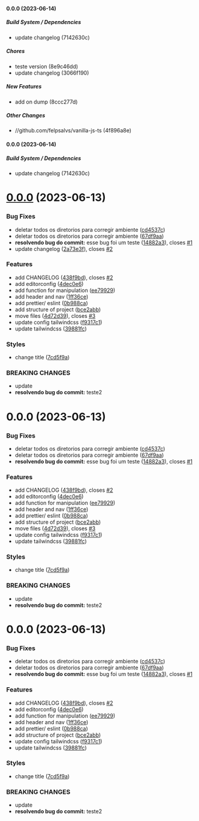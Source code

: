 #### 0.0.0 (2023-06-14)

##### Build System / Dependencies

*  update changelog (7142630c)

##### Chores

*  teste version (8e9c46dd)
*  update changelog (3066f190)

##### New Features

*  add on dump (8ccc277d)

##### Other Changes

* //github.com/felpsalvs/vanilla-js-ts (4f896a8e)

#### 0.0.0 (2023-06-14)

##### Build System / Dependencies

*  update changelog (7142630c)

# [0.0.0](https://github.com/felpsalvs/vanilla-js-ts/compare/v1.1.0...v0.0.0) (2023-06-13)


### Bug Fixes

* deletar todos os diretorios para corregir ambiente ([cd4537c](https://github.com/felpsalvs/vanilla-js-ts/commit/cd4537cbd9025d36244c394c8b71ad31506d519a))
* deletar todos os diretorios para corregir ambiente ([67df9aa](https://github.com/felpsalvs/vanilla-js-ts/commit/67df9aa822c0344e0336cb0e9d62df8cda5807f7))
* **resolvendo bug do commit:** esse bug foi um teste ([14882a3](https://github.com/felpsalvs/vanilla-js-ts/commit/14882a319ec515d8f08495efbc0effda7956fba0)), closes [#1](https://github.com/felpsalvs/vanilla-js-ts/issues/1)
* update changelog ([2a73e3f](https://github.com/felpsalvs/vanilla-js-ts/commit/2a73e3f263aeca3d75de4e99dc2d728cdb926b8b)), closes [#2](https://github.com/felpsalvs/vanilla-js-ts/issues/2)


### Features

* add CHANGELOG ([438f9bd](https://github.com/felpsalvs/vanilla-js-ts/commit/438f9bdc02c20b84d89bd786315fd462333fbf82)), closes [#2](https://github.com/felpsalvs/vanilla-js-ts/issues/2)
* add editorconfig ([4dec0e6](https://github.com/felpsalvs/vanilla-js-ts/commit/4dec0e65b491f1528ee35abfc79d5eac25f037cf))
* add function for manipulation ([ee79929](https://github.com/felpsalvs/vanilla-js-ts/commit/ee799299c86dd378faafb8782fecd22ccc6189e6))
* add header and nav ([1ff36ce](https://github.com/felpsalvs/vanilla-js-ts/commit/1ff36cec33aae7a370d10435e3be54bf3a64553d))
* add prettier/ eslint ([0b988ca](https://github.com/felpsalvs/vanilla-js-ts/commit/0b988caa28542e44f616b222832bdd782afe4108))
* add structure of project ([bce2abb](https://github.com/felpsalvs/vanilla-js-ts/commit/bce2abba43b49f3c9900b07879a3fba41ee9a09c))
* move files ([4d72d39](https://github.com/felpsalvs/vanilla-js-ts/commit/4d72d39c498c91230915e4b05dba0066b6d4552e)), closes [#3](https://github.com/felpsalvs/vanilla-js-ts/issues/3)
* update config tailwindcss ([f9317c1](https://github.com/felpsalvs/vanilla-js-ts/commit/f9317c1e9ead3fb02f4dbab69083a8015db1567c))
* update tailwindcss ([39881fc](https://github.com/felpsalvs/vanilla-js-ts/commit/39881fcc13debe6b797fb29db4fd2ecfb6fe5198))


### Styles

* change title ([7cd5f9a](https://github.com/felpsalvs/vanilla-js-ts/commit/7cd5f9acdfab4a677d3aeb477224131e29ccfac9))


### BREAKING CHANGES

* update
* **resolvendo bug do commit:** teste2



# 0.0.0 (2023-06-13)


### Bug Fixes

* deletar todos os diretorios para corregir ambiente ([cd4537c](https://github.com/felpsalvs/vanilla-js-ts/commit/cd4537cbd9025d36244c394c8b71ad31506d519a))
* deletar todos os diretorios para corregir ambiente ([67df9aa](https://github.com/felpsalvs/vanilla-js-ts/commit/67df9aa822c0344e0336cb0e9d62df8cda5807f7))
* **resolvendo bug do commit:** esse bug foi um teste ([14882a3](https://github.com/felpsalvs/vanilla-js-ts/commit/14882a319ec515d8f08495efbc0effda7956fba0)), closes [#1](https://github.com/felpsalvs/vanilla-js-ts/issues/1)


### Features

* add CHANGELOG ([438f9bd](https://github.com/felpsalvs/vanilla-js-ts/commit/438f9bdc02c20b84d89bd786315fd462333fbf82)), closes [#2](https://github.com/felpsalvs/vanilla-js-ts/issues/2)
* add editorconfig ([4dec0e6](https://github.com/felpsalvs/vanilla-js-ts/commit/4dec0e65b491f1528ee35abfc79d5eac25f037cf))
* add function for manipulation ([ee79929](https://github.com/felpsalvs/vanilla-js-ts/commit/ee799299c86dd378faafb8782fecd22ccc6189e6))
* add header and nav ([1ff36ce](https://github.com/felpsalvs/vanilla-js-ts/commit/1ff36cec33aae7a370d10435e3be54bf3a64553d))
* add prettier/ eslint ([0b988ca](https://github.com/felpsalvs/vanilla-js-ts/commit/0b988caa28542e44f616b222832bdd782afe4108))
* add structure of project ([bce2abb](https://github.com/felpsalvs/vanilla-js-ts/commit/bce2abba43b49f3c9900b07879a3fba41ee9a09c))
* move files ([4d72d39](https://github.com/felpsalvs/vanilla-js-ts/commit/4d72d39c498c91230915e4b05dba0066b6d4552e)), closes [#3](https://github.com/felpsalvs/vanilla-js-ts/issues/3)
* update config tailwindcss ([f9317c1](https://github.com/felpsalvs/vanilla-js-ts/commit/f9317c1e9ead3fb02f4dbab69083a8015db1567c))
* update tailwindcss ([39881fc](https://github.com/felpsalvs/vanilla-js-ts/commit/39881fcc13debe6b797fb29db4fd2ecfb6fe5198))


### Styles

* change title ([7cd5f9a](https://github.com/felpsalvs/vanilla-js-ts/commit/7cd5f9acdfab4a677d3aeb477224131e29ccfac9))


### BREAKING CHANGES

* update
* **resolvendo bug do commit:** teste2



# 0.0.0 (2023-06-13)

### Bug Fixes

* deletar todos os diretorios para corregir ambiente ([cd4537c](https://github.com/felpsalvs/vanilla-js-ts/commit/cd4537cbd9025d36244c394c8b71ad31506d519a))
* deletar todos os diretorios para corregir ambiente ([67df9aa](https://github.com/felpsalvs/vanilla-js-ts/commit/67df9aa822c0344e0336cb0e9d62df8cda5807f7))
* **resolvendo bug do commit:** esse bug foi um teste ([14882a3](https://github.com/felpsalvs/vanilla-js-ts/commit/14882a319ec515d8f08495efbc0effda7956fba0)), closes [#1](https://github.com/felpsalvs/vanilla-js-ts/issues/1)

### Features

* add CHANGELOG ([438f9bd](https://github.com/felpsalvs/vanilla-js-ts/commit/438f9bdc02c20b84d89bd786315fd462333fbf82)), closes [#2](https://github.com/felpsalvs/vanilla-js-ts/issues/2)
* add editorconfig ([4dec0e6](https://github.com/felpsalvs/vanilla-js-ts/commit/4dec0e65b491f1528ee35abfc79d5eac25f037cf))
* add function for manipulation ([ee79929](https://github.com/felpsalvs/vanilla-js-ts/commit/ee799299c86dd378faafb8782fecd22ccc6189e6))
* add header and nav ([1ff36ce](https://github.com/felpsalvs/vanilla-js-ts/commit/1ff36cec33aae7a370d10435e3be54bf3a64553d))
* add prettier/ eslint ([0b988ca](https://github.com/felpsalvs/vanilla-js-ts/commit/0b988caa28542e44f616b222832bdd782afe4108))
* add structure of project ([bce2abb](https://github.com/felpsalvs/vanilla-js-ts/commit/bce2abba43b49f3c9900b07879a3fba41ee9a09c))
* update config tailwindcss ([f9317c1](https://github.com/felpsalvs/vanilla-js-ts/commit/f9317c1e9ead3fb02f4dbab69083a8015db1567c))
* update tailwindcss ([39881fc](https://github.com/felpsalvs/vanilla-js-ts/commit/39881fcc13debe6b797fb29db4fd2ecfb6fe5198))

### Styles

* change title ([7cd5f9a](https://github.com/felpsalvs/vanilla-js-ts/commit/7cd5f9acdfab4a677d3aeb477224131e29ccfac9))

### BREAKING CHANGES

* update
* **resolvendo bug do commit:** teste2
